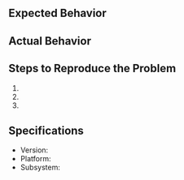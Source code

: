 ## Expected Behavior

<!-- Describe what you expected to happen -->

## Actual Behavior

<!-- Describe what actually happened, with as much detail as possible -->

## Steps to Reproduce the Problem

1. 
2. 
3. 

## Specifications

- Version: 
- Platform: 
- Subsystem:
